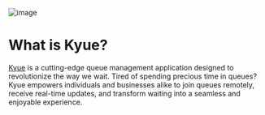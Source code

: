 ![image](https://github.com/joshxfi/kyue/assets/69457996/0839e66f-4d49-4975-9d4e-5c354c7b2fbc)

# What is Kyue?
[Kyue](https://kyue.omsimos.com) is a cutting-edge queue management application designed to revolutionize the way we wait. Tired of spending precious time in queues? Kyue empowers individuals and businesses alike to join queues remotely, receive real-time updates, and transform waiting into a seamless and enjoyable experience.
